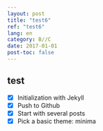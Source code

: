 ```yaml
---
layout: post
title: "test6"
ref: "test6"
lang: en
category: B//C
date: 2017-01-01
post-toc: false
---
```


## test
- [X] Initialization with Jekyll
- [X] Push to Github
- [X] Start with several posts
- [X] Pick a basic theme: minima

